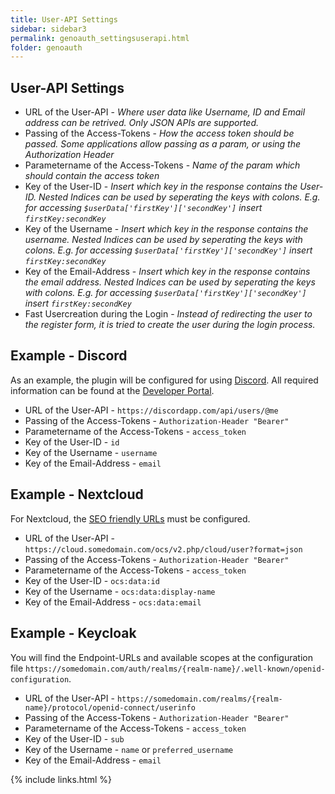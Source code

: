 ```yaml
---
title: User-API Settings
sidebar: sidebar3
permalink: genoauth_settingsuserapi.html
folder: genoauth
---
```


## User-API Settings

* URL of the User-API - *Where user data like Username, ID and Email address can be retrived. Only JSON APIs are supported.*
* Passing of the Access-Tokens - *How the access token should be passed. Some applications allow passing as a param, or using the Authorization Header*
* Parametername of the Access-Tokens - *Name of the param which should contain the access token*
* Key of the User-ID - *Insert which key in the response contains the User-ID. Nested Indices can be used by seperating the keys with colons. E.g. for accessing `$userData['firstKey']['secondKey']` insert `firstKey:secondKey`*
* Key of the Username - *Insert which key in the response contains the username. Nested Indices can be used by seperating the keys with colons. E.g. for accessing `$userData['firstKey']['secondKey']` insert `firstKey:secondKey`*
* Key of the Email-Address - *Insert which key in the response contains the email address. Nested Indices can be used by seperating the keys with colons. E.g. for accessing `$userData['firstKey']['secondKey']` insert `firstKey:secondKey`*
* Fast Usercreation during the Login - *Instead of redirecting the user to the register form, it is tried to create the user during the login process.*


## Example - Discord
As an example, the plugin will be configured for using [Discord](https://discordapp.com). All required information can be found at the [Developer Portal](https://discordapp.com/developers/docs/resources/user#get-current-user).

* URL of the User-API - `https://discordapp.com/api/users/@me`
* Passing of the Access-Tokens - `Authorization-Header "Bearer"`
* Parametername of the Access-Tokens - `access_token`
* Key of the User-ID - `id`
* Key of the Username - `username`
* Key of the Email-Address - `email`

## Example - Nextcloud
For Nextcloud, the [SEO friendly URLs](https://www.woltlab.com/article/25-setting-up-user-friendly-urls/) must be configured.

* URL of the User-API - `https://cloud.somedomain.com/ocs/v2.php/cloud/user?format=json`
* Passing of the Access-Tokens - `Authorization-Header "Bearer"`
* Parametername of the Access-Tokens - `access_token`
* Key of the User-ID - `ocs:data:id`
* Key of the Username - `ocs:data:display-name`
* Key of the Email-Address - `ocs:data:email`

## Example - Keycloak
You will find the Endpoint-URLs and available scopes at the configuration file `https://somedomain.com/auth/realms/{realm-name}/.well-known/openid-configuration`.

* URL of the User-API - `https://somedomain.com/realms/{realm-name}/protocol/openid-connect/userinfo`
* Passing of the Access-Tokens - `Authorization-Header "Bearer"`
* Parametername of the Access-Tokens - `access_token`
* Key of the User-ID - `sub`
* Key of the Username - `name` or `preferred_username`
* Key of the Email-Address - `email`

{% include links.html %}
